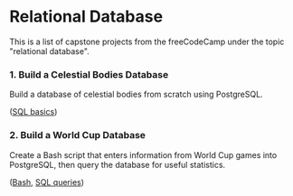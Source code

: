 # Relational Database

This is a list of capstone projects from the freeCodeCamp under the topic "relational database".

### 1. Build a Celestial Bodies Database
Build a database of celestial bodies from scratch using PostgreSQL.

([SQL basics](https://github.com/congconghu/freeCodeCamp-capstone/blob/main/relational-database/universe.sql))


### 2. Build a World Cup Database
Create a Bash script that enters information from World Cup games into PostgreSQL, then query the database for useful statistics.  

([Bash](https://github.com/congconghu/freeCodeCamp-capstone/blob/main/relational-database/insert_data.sh), 
[SQL queries](https://github.com/congconghu/freeCodeCamp-capstone/blob/main/relational-database/queries.sh))
